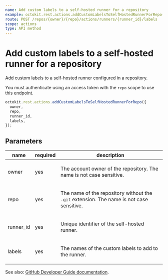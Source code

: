 ```yaml
---
name: Add custom labels to a self-hosted runner for a repository
example: octokit.rest.actions.addCustomLabelsToSelfHostedRunnerForRepo({ owner, repo, runner_id, labels })
route: POST /repos/{owner}/{repo}/actions/runners/{runner_id}/labels
scope: actions
type: API method
---
```


# Add custom labels to a self-hosted runner for a repository

Add custom labels to a self-hosted runner configured in a repository.

You must authenticate using an access token with the `repo` scope to use this
endpoint.

```js
octokit.rest.actions.addCustomLabelsToSelfHostedRunnerForRepo({
  owner,
  repo,
  runner_id,
  labels,
});
```

## Parameters

<table>
  <thead>
    <tr>
      <th>name</th>
      <th>required</th>
      <th>description</th>
    </tr>
  </thead>
  <tbody>
    <tr><td>owner</td><td>yes</td><td>

The account owner of the repository. The name is not case sensitive.

</td></tr>
<tr><td>repo</td><td>yes</td><td>

The name of the repository without the `.git` extension. The name is not case sensitive.

</td></tr>
<tr><td>runner_id</td><td>yes</td><td>

Unique identifier of the self-hosted runner.

</td></tr>
<tr><td>labels</td><td>yes</td><td>

The names of the custom labels to add to the runner.

</td></tr>
  </tbody>
</table>

See also: [GitHub Developer Guide documentation](https://docs.github.com/rest/reference/actions#add-custom-labels-to-a-self-hosted-runner-for-a-repository).
